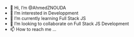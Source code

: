 - 👋 Hi, I’m @AhmedZNOUDA
- 👀 I’m interested in Developpment
- 🌱 I’m currently learning Full Stack JS
- 💞️ I’m looking to collaborate on Full Stack JS Development
- 📫 How to reach me ...

<!---
AhmedZNOUDA/AhmedZNOUDA is a ✨ special ✨ repository because its `README.md` (this file) appears on your GitHub profile.
You can click the Preview link to take a look at your changes.
--->
